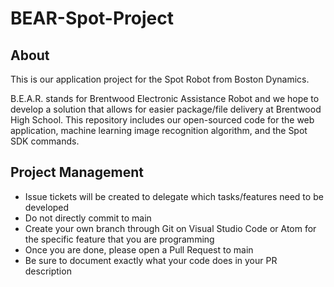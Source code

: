 # BEAR-Spot-Project
## About
This is our application project for the Spot Robot from Boston Dynamics. 

B.E.A.R. stands for Brentwood Electronic Assistance Robot and we hope to develop a solution that allows for easier package/file delivery at Brentwood High School. This repository includes our open-sourced code for the web application, machine learning image recognition algorithm, and the Spot SDK commands. 

## Project Management
- Issue tickets will be created to delegate which tasks/features need to be developed
- Do not directly commit to main
- Create your own branch through Git on Visual Studio Code or Atom for the specific feature that you are programming
- Once you are done, please open a Pull Request to main
- Be sure to document exactly what your code does in your PR description

